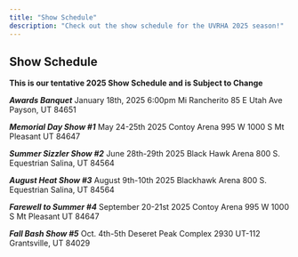 ```yaml
---
title: "Show Schedule"
description: "Check out the show schedule for the UVRHA 2025 season!"
---
```


## **Show Schedule**

**This is our tentative 2025 Show Schedule and is Subject to Change**

***Awards Banquet***
January 18th, 2025
6:00pm
Mi Rancherito
85 E Utah Ave
Payson, UT 84651

***Memorial Day Show #1***
May 24-25th 2025
Contoy Arena
995 W 1000 S
Mt Pleasant UT 84647

***Summer Sizzler Show #2***
June 28th-29th 2025
Black Hawk Arena
800 S. Equestrian
Salina, UT 84564

***August Heat Show #3***
August 9th-10th 2025
Blackhawk Arena
800 S. Equestrian
Salina, UT 84564

***Farewell to Summer #4***
September 20-21st 2025
Contoy Arena
995 W 1000 S
Mt Pleasant UT 84647

***Fall Bash Show #5***
Oct. 4th-5th
Deseret Peak Complex
2930 UT-112
Grantsville, UT 84029
